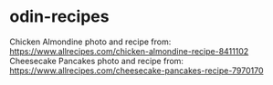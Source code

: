# odin-recipes

Chicken Almondine photo and recipe from: https://www.allrecipes.com/chicken-almondine-recipe-8411102
Cheesecake Pancakes photo and recipe from: https://www.allrecipes.com/cheesecake-pancakes-recipe-7970170